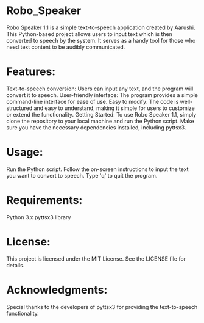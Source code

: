 # Robo_Speaker
Robo Speaker 1.1 is a simple text-to-speech application created by Aarushi. This Python-based project allows users to input text which is then converted to speech by the system. It serves as a handy tool for those who need text content to be audibly communicated.

# Features:
Text-to-speech conversion: Users can input any text, and the program will convert it to speech.
User-friendly interface: The program provides a simple command-line interface for ease of use.
Easy to modify: The code is well-structured and easy to understand, making it simple for users to customize or extend the functionality.
Getting Started:
To use Robo Speaker 1.1, simply clone the repository to your local machine and run the Python script. Make sure you have the necessary dependencies installed, including pyttsx3.

# Usage:
Run the Python script.
Follow the on-screen instructions to input the text you want to convert to speech.
Type 'q' to quit the program.

# Requirements:
Python 3.x
pyttsx3 library

# License:
This project is licensed under the MIT License. See the LICENSE file for details.

# Acknowledgments:
Special thanks to the developers of pyttsx3 for providing the text-to-speech functionality.
